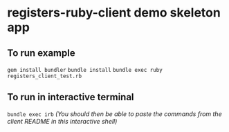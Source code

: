# registers-ruby-client demo skeleton app

## To run example
`gem install bundler`
`bundle install`
`bundle exec ruby registers_client_test.rb`

## To run in interactive terminal
`bundle exec irb`
*(You should then be able to paste the commands from the client README in this interactive shell)*
